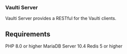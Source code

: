 ### Vaulti Server

Vaulti Server provides a RESTful for the Vaulti clients. 

## Requirements
PHP 8.0 or higher
MariaDB Server 10.4
Redis 5 or higher
